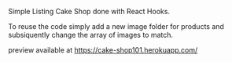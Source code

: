 Simple Listing Cake Shop done with React Hooks.

To reuse the code simply add a new image folder for products and subsiquently 
change the array of images to match.


preview available at https://cake-shop101.herokuapp.com/